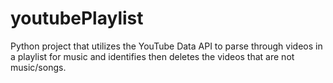 # youtubePlaylist
Python project that utilizes the YouTube Data API to parse through videos in a playlist for music and identifies then deletes the videos that are not music/songs.
